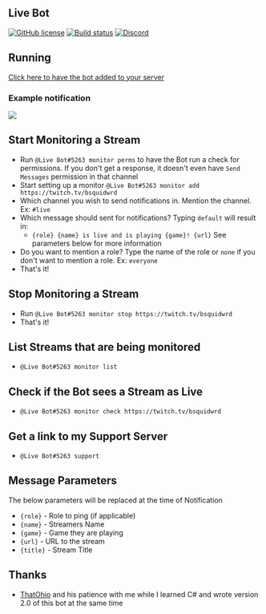 ## Live Bot
[![GitHub license](https://img.shields.io/github/license/bsquidwrd/LiveBot.svg)](https://github.com/bsquidwrd/LiveBot/blob/master/LICENSE) [![Build status](https://ci.appveyor.com/api/projects/status/mo984v4k8j5k6ema?svg=true)](https://ci.appveyor.com/project/Bsquidwrd47752/livebot) [![Discord](https://discordapp.com/api/guilds/350337137079746581/widget.png?style=shield)](https://discord.gg/zXkb4JP)


## Running
[Click here to have the bot added to your server](https://discordapp.com/oauth2/authorize?client_id=334870738257444865&scope=bot&permissions=518208)

### Example notification
<img src="https://i.imgur.com/n2RXb1E.png" />

## Start Monitoring a Stream
* Run `@Live Bot#5263 monitor perms` to have the Bot run a check for permissions. If you don't get a response, it doesn't even have `Send Messages` permission in that channel
* Start setting up a monitor `@Live Bot#5263 monitor add https://twitch.tv/bsquidwrd`
* Which channel you wish to send notifications in. Mention the channel. Ex: `#live`
* Which message should sent for notifications? Typing `default` will result in:
  * `{role} {name} is live and is playing {game}! {url}` See parameters below for more information
* Do you want to mention a role? Type the name of the role or `none` if you don't want to mention a role. Ex: `everyone`
* That's it!

## Stop Monitoring a Stream
* Run `@Live Bot#5263 monitor stop https://twitch.tv/bsquidwrd`
* That's it!

## List Streams that are being monitored
* `@Live Bot#5263 monitor list`

## Check if the Bot sees a Stream as Live
* `@Live Bot#5263 monitor check https://twitch.tv/bsquidwrd`

## Get a link to my Support Server
* `@Live Bot#5263 support`

## Message Parameters
The below parameters will be replaced at the time of Notification
* `{role}` - Role to ping (if applicable)
* `{name}` - Streamers Name
* `{game}` - Game they are playing
* `{url}` - URL to the stream
* `{title}` - Stream Title


## Thanks
- [ThatOhio](https://github.com/thatohio) and his patience with me while I learned C# and wrote version 2.0 of this bot at the same time
